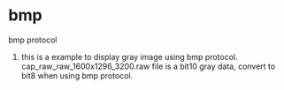 # bmp
bmp protocol 


1. this is a example to display gray image using bmp protocol.
cap_raw_raw_1600x1296_3200.raw file is a bit10 gray data,
convert to bit8 when using bmp protocol.
